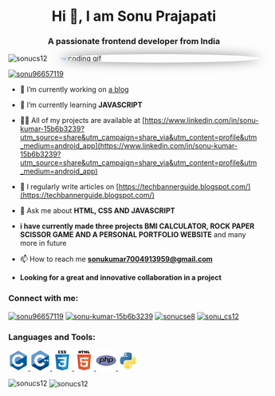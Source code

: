 <h1 align="center">Hi 👋, I am Sonu Prajapati</h1>
<h3 align="center">A passionate frontend developer from India</h3>
<img align="right" alt="coding gif" width="400" src="https://images.squarespace-cdn.com/content/v1/5769fc401b631bab1addb2ab/1541580611624-TE64QGKRJG8SWAIUS7NS/coding-freak.gif" style="border-radius: 50%; box-shadow: 0px 0px 20px rgba(0, 0, 0, 0.5);">

<p align="left"> <img src="https://komarev.com/ghpvc/?username=sonucs12&label=Profile%20views&color=0e75b6&style=flat" alt="sonucs12" /> </p>

<p align="left"> <a href="https://twitter.com/sonu96657119" target="blank"><img src="https://img.shields.io/twitter/follow/sonu96657119?logo=twitter&style=for-the-badge" alt="sonu96657119" /></a> </p>

- 🔭 I’m currently working on [a blog](https://polytechinfo.blogspot.com/)

- 🌱 I’m currently learning **JAVASCRIPT**

- 👨‍💻 All of my projects are available at [https://www.linkedin.com/in/sonu-kumar-15b6b3239?utm_source=share&utm_campaign=share_via&utm_content=profile&utm_medium=android_app](https://www.linkedin.com/in/sonu-kumar-15b6b3239?utm_source=share&utm_campaign=share_via&utm_content=profile&utm_medium=android_app)

- 📝 I regularly write articles on [https://techbannerguide.blogspot.com/](https://techbannerguide.blogspot.com/)

- 💬 Ask me about **HTML, CSS AND JAVASCRIPT**

- **i have currently made three projects BMI CALCULATOR, ROCK PAPER SCISSOR GAME AND A PERSONAL PORTFOLIO WEBSITE** and many more in future

- 📫 How to reach me **sonukumar7004913959@gmail.com**

- **Looking for a great and innovative collaboration in a project**

<h3 align="left">Connect with me:</h3>
<p align="left">
<a href="https://twitter.com/sonu96657119" target="blank"><img align="center" src="https://raw.githubusercontent.com/rahuldkjain/github-profile-readme-generator/master/src/images/icons/Social/twitter.svg" alt="sonu96657119" height="30" width="40" /></a>
<a href="https://linkedin.com/in/sonu-kumar-15b6b3239" target="blank"><img align="center" src="https://raw.githubusercontent.com/rahuldkjain/github-profile-readme-generator/master/src/images/icons/Social/linked-in-alt.svg" alt="sonu-kumar-15b6b3239" height="30" width="40" /></a>
<a href="https://fb.com/sonucse8" target="blank"><img align="center" src="https://raw.githubusercontent.com/rahuldkjain/github-profile-readme-generator/master/src/images/icons/Social/facebook.svg" alt="sonucse8" height="30" width="40" /></a>
<a href="https://instagram.com/sonu_cs12" target="blank"><img align="center" src="https://raw.githubusercontent.com/rahuldkjain/github-profile-readme-generator/master/src/images/icons/Social/instagram.svg" alt="sonu_cs12" height="30" width="40" /></a>
</p>

<h3 align="left">Languages and Tools:</h3>
<p align="left"> <a href="https://www.cprogramming.com/" target="_blank" rel="noreferrer"> <img src="https://raw.githubusercontent.com/devicons/devicon/master/icons/c/c-original.svg" alt="c" width="40" height="40"/> </a> <a href="https://www.w3schools.com/cpp/" target="_blank" rel="noreferrer"> <img src="https://raw.githubusercontent.com/devicons/devicon/master/icons/cplusplus/cplusplus-original.svg" alt="cplusplus" width="40" height="40"/> </a> <a href="https://www.w3schools.com/css/" target="_blank" rel="noreferrer"> <img src="https://raw.githubusercontent.com/devicons/devicon/master/icons/css3/css3-original-wordmark.svg" alt="css3" width="40" height="40"/> </a> <a href="https://www.w3.org/html/" target="_blank" rel="noreferrer"> <img src="https://raw.githubusercontent.com/devicons/devicon/master/icons/html5/html5-original-wordmark.svg" alt="html5" width="40" height="40"/> </a> <a href="https://www.php.net" target="_blank" rel="noreferrer"> <img src="https://raw.githubusercontent.com/devicons/devicon/master/icons/php/php-original.svg" alt="php" width="40" height="40"/> </a> <a href="https://www.python.org" target="_blank" rel="noreferrer"> <img src="https://raw.githubusercontent.com/devicons/devicon/master/icons/python/python-original.svg" alt="python" width="40" height="40"/> </a> </p>

<p><img align="left" src="https://github-readme-stats.vercel.app/api/top-langs?username=sonucs12&show_icons=true&locale=en&layout=compact" alt="sonucs12" /></p>

<p>&nbsp;<img align="center" src="https://github-readme-stats.vercel.app/api?username=sonucs12&show_icons=true&locale=en" alt="sonucs12" /></p>
